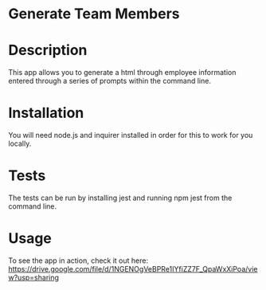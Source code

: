 # Generate Team Members

# Description 
This app allows you to generate a html through employee information entered through a series of prompts within the command line. 

# Installation
You will need node.js and inquirer installed in order for this to work for you locally. 

# Tests
The tests can be run by installing jest and running npm jest from the command line.

# Usage
To see the app in action, check it out here:
https://drive.google.com/file/d/1NGENOgVeBPRe1IYfiZZ7F_QpaWxXiPoa/view?usp=sharing
